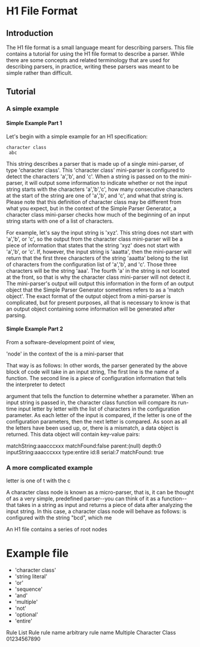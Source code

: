 # H1 File Format

## Introduction

The H1 file format is a small language meant for describing parsers. This file contains a tutorial for using the H1 file format to describe a parser. While there are some concepts and related terminology that are used for describing parsers, in practice, writing these parsers was meant to be simple rather than difficult.

## Tutorial

### A simple example

#### Simple Example Part 1
Let's begin with a simple example for an H1 specification:

```
character class
 abc
```

This string describes a parser that is made up of a single mini-parser, of type 'character class'. This 'character class' mini-parser is configured to detect the characters 'a','b', and 'c'. When a string is passed on to the mini-parser, it will output some information to indicate whether or not the input string starts with the characters 'a','b','c', how many consecutive characters at the start of the string are one of 'a','b', and 'c', and what that string is. Please note that this definition of character class may be different from what you expect, but in the context of the Simple Parser Generator, a character class mini-parser checks how much of the beginning of an input string starts with one of a list of characters.

For example, let's say the input string is 'xyz'. This string does not start with 'a','b', or 'c', so the output from the character class mini-parser will be a piece of information that states that the string 'xyz' does not start with 'a','b', or 'c'. If, however, the input string is 'aaatta', then the mini-parser will return that the first three characters of the string 'aaatta' belong to the list of characters from the configuration list of 'a','b', and 'c'. Those three characters will be the string 'aaa'. The fourth 'a' in the string is not located at the front, so that is why the character class mini-parser will not detect it. The mini-parser's output will output this information in the form of an output object that the Simple Parser Generator sometimes refers to as a 'match object'. The exact format of the output object from a mini-parser is complicated, but for present purposes, all that is necessary to know is that an output object containing some information will be generated after parsing.

#### Simple Example Part 2

From a software-development point of view, 



'node' in the context of the  is a mini-parser that

That way is as follows: In other words, the parser generated by the above block of code will take in an input string, The first line is the name of a function. The second line is a piece of configuration information that tells the interpreter to detect

 argument that tells the function to determine whether a parameter. When an input string is passed in, the character class function will compare its run-time input letter by letter with the list of characters in the configuration parameter. As each letter of the input is compared, if the letter is one of the configuration parameters, then the next letter is compared. As soon as all the letters have been used up, or, there is a mismatch, a data object is returned. This data object will contain key-value pairs:

matchString:aaacccxxx
matchFound:false
parent:(null)
depth:0
inputString:aaacccxxx
type:entire
id:8
serial:7
matchFound: true


### A more complicated example

 letter is one of t with the c

A character class node is known as a micro-parser, that is, it can be thought of as a very simple, predefined parser--you can think of it as a function--that takes in a string as input and returns a piece of data after analyzing the input string. In this case, a character class node will behave as follows: is configured with the string "bcd", which me

An H1 file contains a series of root nodes
# Example file

* 'character class'
* 'string literal'
* 'or'
* 'sequence'
* 'and'
* 'multiple'
* 'not'
* 'optional'
* 'entire'



Rule List
 Rule
  rule name
   arbitrary rule name
  Multiple
   Character Class
    01234567890
